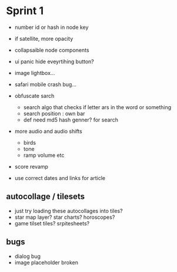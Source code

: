 # Sprint 1

- number id or hash in node key

- if satellite, more opacity
- collapsaible node components
- ui panic hide eveyrtihing button?
- image lightbox...

- safari mobile crash bug...

- obfuscate sarch

  - search algo that checks if letter ars in the word or something
  - search position : own bar
  - def need md5 hash genner? for search

- more audio and audio shifts

  - birds
  - tone
  - ramp volume etc

- score revamp

- use correct dates and links for article

## autocollage / tilesets

- just try loading these autocollages into tiles?
- star map layer? star charts? horoscopes?
- game tilset tiles? srpitesheets?

## bugs

- dialog bug
- image placeholder broken
